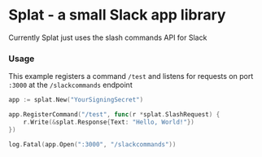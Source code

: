 # Splat - a small Slack app library
Currently Splat just uses the slash commands API for Slack

### Usage
This example registers a command `/test` and listens for requests on port `:3000` at the `/slackcommands` endpoint
```go
app := splat.New("YourSigningSecret")

app.RegisterCommand("/test", func(r *splat.SlashRequest) {
    r.Write(&splat.Response{Text: "Hello, World!"})
})

log.Fatal(app.Open(":3000", "/slackcommands"))
```
